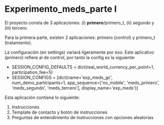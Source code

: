 # Experimento_meds_parte I

El proyecto consta de 3 aplicaciones: (i) **primero**/primero_t, (ii) segundo y (iii) tercero.

Para la primera parte, existen 2 aplicaciones: primero (control) y primero_t (tratamiento).

La configuración (en settings) variará ligeramente por eso. Este aplicativo (primero) refiere al de control, por tanto la config es la siguiente:

- SESSION_CONFIG_DEFAULTS = dict(real_world_currency_per_point=1, participation_fee=5)
- SESSION_CONFIGS = [dict(name='exp_meds_gc', num_demo_participants=1, app_sequence=['no_mobile', 'meds_primero', 'meds_segundo', 'meds_tercero'], display_name='exp_meds')]

Esta aplicación contiene lo siguiente:
1. Instrucciones
2. Template de contacto y botón de instrucciones
3. Preguntas de entendimiento de instrucciones con opciones aleatorias
